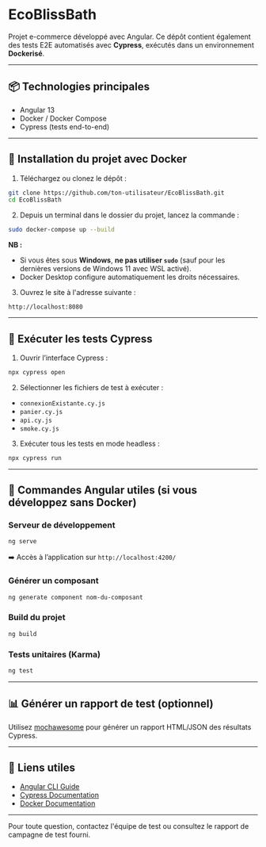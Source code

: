 # EcoBlissBath

Projet e-commerce développé avec Angular. Ce dépôt contient également des tests E2E automatisés avec **Cypress**, exécutés dans un environnement **Dockerisé**.

---

## 📦 Technologies principales
- Angular 13
- Docker / Docker Compose
- Cypress (tests end-to-end)

---

## 🐳 Installation du projet avec Docker

1. Téléchargez ou clonez le dépôt :
```bash
git clone https://github.com/ton-utilisateur/EcoBlissBath.git
cd EcoBlissBath
```

2. Depuis un terminal dans le dossier du projet, lancez la commande :
```bash
sudo docker-compose up --build
```

**NB :**  
- Si vous êtes sous **Windows**, **ne pas utiliser `sudo`** (sauf pour les dernières versions de Windows 11 avec WSL activé).
- Docker Desktop configure automatiquement les droits nécessaires.

3. Ouvrez le site à l'adresse suivante :
```
http://localhost:8080
```

---

## 🔧 Exécuter les tests Cypress

1. Ouvrir l’interface Cypress :
```bash
npx cypress open
```

2. Sélectionner les fichiers de test à exécuter :
- `connexionExistante.cy.js`
- `panier.cy.js`
- `api.cy.js`
- `smoke.cy.js`

3. Exécuter tous les tests en mode headless :
```bash
npx cypress run
```

---

## 🧪 Commandes Angular utiles (si vous développez sans Docker)

### Serveur de développement
```bash
ng serve
```
➡️ Accès à l’application sur `http://localhost:4200/`

### Générer un composant
```bash
ng generate component nom-du-composant
```

### Build du projet
```bash
ng build
```

### Tests unitaires (Karma)
```bash
ng test
```

---

## 📊 Générer un rapport de test (optionnel)

Utilisez [mochawesome](https://www.npmjs.com/package/mochawesome) pour générer un rapport HTML/JSON des résultats Cypress.

---

## 📎 Liens utiles

- [Angular CLI Guide](https://angular.io/cli)
- [Cypress Documentation](https://docs.cypress.io/)
- [Docker Documentation](https://docs.docker.com/)

---

Pour toute question, contactez l'équipe de test ou consultez le rapport de campagne de test fourni.
